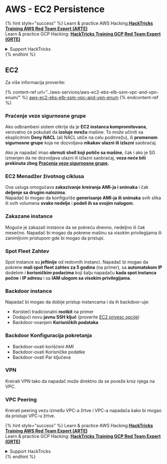 # AWS - EC2 Persistence

{% hint style="success" %}
Learn & practice AWS Hacking:<img src="../../../.gitbook/assets/image (1).png" alt="" data-size="line">[**HackTricks Training AWS Red Team Expert (ARTE)**](https://training.hacktricks.xyz/courses/arte)<img src="../../../.gitbook/assets/image (1).png" alt="" data-size="line">\
Learn & practice GCP Hacking: <img src="../../../.gitbook/assets/image (2).png" alt="" data-size="line">[**HackTricks Training GCP Red Team Expert (GRTE)**<img src="../../../.gitbook/assets/image (2).png" alt="" data-size="line">](https://training.hacktricks.xyz/courses/grte)

<details>

<summary>Support HackTricks</summary>

* Check the [**subscription plans**](https://github.com/sponsors/carlospolop)!
* **Join the** 💬 [**Discord group**](https://discord.gg/hRep4RUj7f) or the [**telegram group**](https://t.me/peass) or **follow** us on **Twitter** 🐦 [**@hacktricks\_live**](https://twitter.com/hacktricks\_live)**.**
* **Share hacking tricks by submitting PRs to the** [**HackTricks**](https://github.com/carlospolop/hacktricks) and [**HackTricks Cloud**](https://github.com/carlospolop/hacktricks-cloud) github repos.

</details>
{% endhint %}

## EC2

Za više informacija proverite:

{% content-ref url="../aws-services/aws-ec2-ebs-elb-ssm-vpc-and-vpn-enum/" %}
[aws-ec2-ebs-elb-ssm-vpc-and-vpn-enum](../aws-services/aws-ec2-ebs-elb-ssm-vpc-and-vpn-enum/)
{% endcontent-ref %}

### Praćenje veze sigurnosne grupe

Ako odbrambeni sistem otkrije da je **EC2 instanca kompromitovana**, verovatno će pokušati da **izoluje** **mrežu** mašine. To može učiniti sa eksplicitnim **Deny NACL** (ali NACL utiče na celu podmrežu), ili **promenom sigurnosne grupe** koja ne dozvoljava **nikakav ulazni ili izlazni** saobraćaj.

Ako je napadač imao **obrnuti shell koji potiče sa mašine**, čak i ako je SG izmenjen da ne dozvoljava ulazni ili izlazni saobraćaj, **veza neće biti prekinuta zbog** [**Praćenja veze sigurnosne grupe**](https://docs.aws.amazon.com/AWSEC2/latest/UserGuide/security-group-connection-tracking.html)**.**

### EC2 Menadžer životnog ciklusa

Ova usluga omogućava **zakazivanje** **kreiranja AMI-ja i snimaka** i čak **deljenje sa drugim nalozima**.\
Napadač bi mogao da konfiguriše **generisanje AMI-ja ili snimaka** svih slika ili svih volumena **svake nedelje** i **podeli ih sa svojim nalogom**.

### Zakazane instance

Moguće je zakazati instance da se pokreću dnevno, nedeljno ili čak mesečno. Napadač bi mogao da pokrene mašinu sa visokim privilegijama ili zanimljivim pristupom gde bi mogao da pristupi.

### Spot Fleet Zahtev

Spot instance su **jeftinije** od redovnih instanci. Napadač bi mogao da pokrene **mali spot fleet zahtev za 5 godina** (na primer), sa **automatskom IP** dodelom i **korisničkim podacima** koji šalju napadaču **kada spot instanca počne** i **IP adresu** i sa **IAM ulogom sa visokim privilegijama**.

### Backdoor instance

Napadač bi mogao da dobije pristup instancama i da ih backdoor-uje:

* Koristeći tradicionalni **rootkit** na primer
* Dodajući novu **javnu SSH ključ** (proverite [EC2 privesc opcije](../aws-privilege-escalation/aws-ec2-privesc.md))
* Backdoor-ovanjem **Korisničkih podataka**

### **Backdoor Konfiguracija pokretanja**

* Backdoor-ovati korišćeni AMI
* Backdoor-ovati Korisničke podatke
* Backdoor-ovati Par ključeva

### VPN

Kreirati VPN tako da napadač može direktno da se poveže kroz njega na VPC.

### VPC Peering

Kreirati peering vezu između VPC-a žrtve i VPC-a napadača kako bi mogao da pristupi VPC-u žrtve.

{% hint style="success" %}
Learn & practice AWS Hacking:<img src="../../../.gitbook/assets/image (1).png" alt="" data-size="line">[**HackTricks Training AWS Red Team Expert (ARTE)**](https://training.hacktricks.xyz/courses/arte)<img src="../../../.gitbook/assets/image (1).png" alt="" data-size="line">\
Learn & practice GCP Hacking: <img src="../../../.gitbook/assets/image (2).png" alt="" data-size="line">[**HackTricks Training GCP Red Team Expert (GRTE)**<img src="../../../.gitbook/assets/image (2).png" alt="" data-size="line">](https://training.hacktricks.xyz/courses/grte)

<details>

<summary>Support HackTricks</summary>

* Check the [**subscription plans**](https://github.com/sponsors/carlospolop)!
* **Join the** 💬 [**Discord group**](https://discord.gg/hRep4RUj7f) or the [**telegram group**](https://t.me/peass) or **follow** us on **Twitter** 🐦 [**@hacktricks\_live**](https://twitter.com/hacktricks\_live)**.**
* **Share hacking tricks by submitting PRs to the** [**HackTricks**](https://github.com/carlospolop/hacktricks) and [**HackTricks Cloud**](https://github.com/carlospolop/hacktricks-cloud) github repos.

</details>
{% endhint %}
